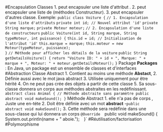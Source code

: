 
#Encapsulation
	Classes
		1. peut encapsuler une liste d'attribut .
		2. peut encapsuler une liste de (méthodes Constructeur).
		3. peut encapsuler d'autres classe.
		Exemple:
			`public class Voiture {` 
			`// 1. Encapsulation d'une liste d'attributs` 
				`private int id; // Nouvel attribut 'id'` 
				`private String marque;` 
				`private Moteur moteur;`
			`// 2. Encapsulation d'une liste de constructeurs` 
				`public Voiture(int id, String marque, String typeMoteur, int puissance) {` 
					`this.id = id; // Initialisation de l'attribut 'id'` 
					`this.marque = marque;` 
					`this.moteur = new Moteur(typeMoteur, puissance);`  
				`}` 
			`// Méthode pour afficher les détails de la voiture` 
				`public String getDetailsVoiture() {` 
					`return "Voiture ID: " + id + ", Marque: " + marque + ", Moteur: " + moteur.getDetailsMoteur();` 
				`}`
	Package
		**Packages** : En Java, un package est un ensemble de classes et d'interfaces
#Abstraction
	Classe Abstract
		1. Contient au moins une méthode **Abstact**,
		2. Définie aussi avec le mot java abstract
		3. Utilisée uniquement pour être hérité 
		4. On ne peut pas crée des objets a partir de cette classe
		5. Sa sous-classe donnera un corps aux méthodes abstraites en les redéfinissant.
			`abstract class Animal { // Méthode abstraite sans paramètre public abstract void makeSound(); }`
	Méthode Abstract
		1. elle n'a pas de corps , Juste une en-téte
		2. Doit être définie avec un mot **abstract**
			-`public abstract void makeSound();`
		3. Cette méthode sera redéfinie dans une sous-classe qui lui donnera  un corps
			`@Override 
			`public void makeSound() {`
			 `System.out.println(name + " aboie.");` 
			 `}`
#Réutilisation/factorisation
#Polymorphisme